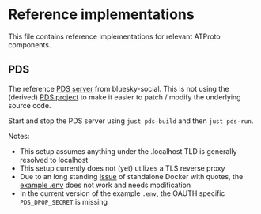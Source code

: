# Reference implementations

This file contains reference implementations for relevant ATProto components.

## PDS

The reference [PDS server](https://github.com/bluesky-social/atproto/tree/main/packages/pds) from bluesky-social. This is not using the (derived) [PDS project](https://github.com/bluesky-social/pds/tree/main) to make it easier to patch / modify the underlying source code.

Start and stop the PDS server using `just pds-build` and then `just pds-run`.

Notes:

- This setup assumes anything under the .localhost TLD is generally resolved to localhost
- This setup currently does not (yet) utilizes a TLS reverse proxy
- Due to an long standing [issue](https://github.com/docker/cli/issues/3630) of standalone Docker with quotes, the [example .env](https://github.com/bluesky-social/atproto/blob/76367f8a94602cd4b89f6d1d2c4956fdc1b2ba7b/packages/pds/example.env) does not work and needs modification
- In the current version of the example `.env`, the OAUTH specific `PDS_DPOP_SECRET` is missing
